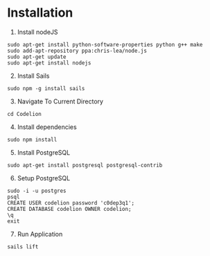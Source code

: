 # Installation

1) Install nodeJS
```
sudo apt-get install python-software-properties python g++ make
sudo add-apt-repository ppa:chris-lea/node.js
sudo apt-get update
sudo apt-get install nodejs
```
2) Install Sails
```
sudo npm -g install sails
```
3) Navigate To Current Directory
```
cd Codelion
```
4) Install dependencies
```
sudo npm install
```
5) Install PostgreSQL
```
sudo apt-get install postgresql postgresql-contrib
```
6) Setup PostgreSQL
```
sudo -i -u postgres
psql
CREATE USER codelion password 'c0dep3q1';
CREATE DATABASE codelion OWNER codelion;
\q
exit
```
7) Run Application
```
sails lift
```
